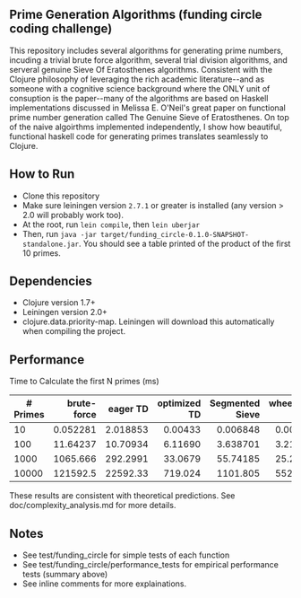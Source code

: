 ## Prime Generation Algorithms (funding circle coding challenge)

This repository includes several algorithms for generating prime numbers, incuding a trivial brute force algorithm, several trial division algorithms, and serveral genuine Sieve Of Eratosthenes algorithms. Consistent with the Clojure philosophy of leveraging the rich academic literature--and as someone with a cognitive science background where the ONLY unit of consuption is the paper--many of the algorithms are based on Haskell implementations discussed in Melissa E. O'Neil's great paper on functional prime number generation called The Genuine Sieve of Eratosthenes. On top of the naive algoirthms implemented independently, I show how beautiful, functional haskell code for generating primes translates seamlessly to Clojure.


## How to Run
- Clone this repository
- Make sure leiningen version `2.7.1` or greater is installed (any version > 2.0 will probably work too).
- At the root, run `lein compile`, then `lein uberjar`
- Then, run `java -jar target/funding_circle-0.1.0-SNAPSHOT-standalone.jar`. You should see a table printed of the product of the first 10 primes.


## Dependencies
- Clojure version 1.7+
- Leiningen version 2.0+
- clojure.data.priority-map. Leiningen will download this automatically when compiling the project.


## Performance
Time to Calculate the first N primes (ms)

| # Primes  | brute-force | eager TD | optimized TD |  Segmented Sieve | wheel2357 Sieve |
| ----------| -----------:| --------:| ------------:|-----------------:|----------------:|
|   10      |   0.052281  | 2.018853 |   0.00433    |     0.006848     |    0.006669     |
|   100     |   11.64237  | 10.70934 |   6.11690    |     3.638701     |    3.219721     | 
|   1000    |   1065.666  | 292.2991 |   33.0679    |     55.74185     |    25.25332     |
|   10000   |   121592.5  | 22592.33 |   719.024    |     1101.805     |    552.2367     |

These results are consistent with theoretical predictions. See doc/complexity_analysis.md for more details.


## Notes
- See test/funding_circle for simple tests of each function
- See test/funding_circle/performance_tests for empirical performance tests (summary above)
- See inline comments for more explainations.